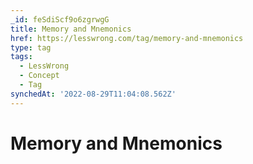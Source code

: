 ```yaml
---
_id: feSdiScf9o6zgrwgG
title: Memory and Mnemonics
href: https://lesswrong.com/tag/memory-and-mnemonics
type: tag
tags:
  - LessWrong
  - Concept
  - Tag
synchedAt: '2022-08-29T11:04:08.562Z'
---
```

# Memory and Mnemonics

